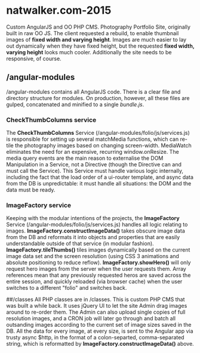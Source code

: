 
# natwalker.com-2015
Custom AngularJS and OO PHP CMS.
Photography Portfolio Site, originally built in raw OO JS. The client requested a rebuild, to enable thumbnail images of **fixed width and varying height**. Images are much easier to lay out dynamically when they have fixed height, but the requested **fixed width, varying height** looks much cooler. Additionally the site needs to be responsive, of course.

## /angular-modules
/angular-modules contains all AngularJS code. There is a clear file and directory structure for modules. On production, however, all these files are gulped, concatenated and minified to a single *bundle.js*.

### CheckThumbColumns service
The **CheckThumbColumns** Service (/angular-modules/folio/js/services.js) is responsible for setting up several matchMedia functions, which can re-tile the photography images based on changing screen-width. MediaWatch eliminates the need for an expensive, recurring window.onResize. The media query events are the main reason to externalise the DOM Manipulation in a Service, not a Directive (though the Directive can and must call the Service).
This Service must handle various logic internally, including the fact that the load order of a ui-router template, and async data from the DB is unpredictable: it must handle all situations: the DOM and the data must be ready. 

### ImageFactory service
Keeping with the modular intentions of the projects, the **ImageFactory** Service (/angular-modules/folio/js/services.js) handles all logic relating to images. **ImageFactory.constructImageData()** takes obscure image data from the DB and reformats it into objects and properties that are easily understandable outside of that service (in modular fashion). **ImageFactory.tileThumbs()** tiles images dynamically based on the current image data set and the screen resolution (using CSS 3 animations and absolute positioning to reduce reflow). **ImageFactory.showHero()** will only request hero images from the server when the user requests them. Array references mean that any previously requested heros are saved across the entire session, and quickly reloaded (via browser cache) when the user switches to a different "folio" and switches back.

##/classes
All PHP classes are in /classes. This is custom PHP CMS that was built a while back. It uses jQuery UI to let the site Admin drag images around to re-order them. The Admin can also upload single copies of full resolution images, and a CRON job will later go through and batch all outsanding images according to the current set of image sizes saved in the DB. All the data for every image, at every size, is sent to the Angular app via trusty async $http, in the format of a colon-separted, comma-separated string, which is reformatted by **ImageFactory.constructImageData()** above.
